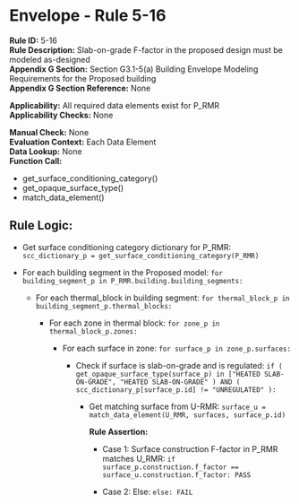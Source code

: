 
# Envelope - Rule 5-16  

**Rule ID:** 5-16  
**Rule Description:** Slab-on-grade F-factor in the proposed design must be modeled as-designed  
**Appendix G Section:** Section G3.1-5(a) Building Envelope Modeling Requirements for the Proposed building  
**Appendix G Section Reference:** None  

**Applicability:** All required data elements exist for P_RMR  
**Applicability Checks:** None  

**Manual Check:** None  
**Evaluation Context:** Each Data Element  
**Data Lookup:** None  
**Function Call:**

  - get_surface_conditioning_category()
  - get_opaque_surface_type()
  - match_data_element()

## Rule Logic:  

- Get surface conditioning category dictionary for P_RMR: `scc_dictionary_p = get_surface_conditioning_category(P_RMR)`  

- For each building segment in the Proposed model: `for building_segment_p in P_RMR.building.building_segments:`  

  - For each thermal_block in building segment: `for thermal_block_p in building_segment_p.thermal_blocks:`  

    - For each zone in thermal block: `for zone_p in thermal_block_p.zones:`  

      - For each surface in zone: `for surface_p in zone_p.surfaces:`  

        - Check if surface is slab-on-grade and is regulated: `if ( get_opaque_surface_type(surface_p) in ["HEATED SLAB-ON-GRADE", "HEATED SLAB-ON-GRADE" ) AND ( scc_dictionary_p[surface_p.id] != "UNREGULATED" ):`

          - Get matching surface from U-RMR: `surface_u = match_data_element(U_RMR, surfaces, surface_p.id)`  

            **Rule Assertion:**  

            - Case 1: Surface construction F-factor in P_RMR matches U_RMR: `if surface_p.construction.f_factor == surface_u.construction.f_factor: PASS`  

            - Case 2: Else: `else: FAIL`  
